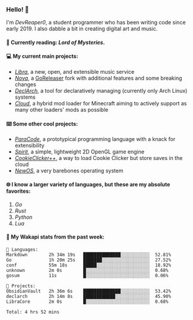 ### Hello! 👋

I'm _DevReaper0_, a student programmer who has been writing code since early 2019. I also dabble a bit in creating digital art and music.

#### 📖 Currently reading: *Lord of Mysteries*.

#### 💻 My current main projects:

-   _[Libra](https://github.com/LibraMusic)_, a new, open, and extensible music service
-   _[Nova](https://github.com/LibraMusic/Nova)_, a [GoReleaser](https://github.com/goreleaser/goreleaser) fork with additional features and some breaking changes
-   _[DeclArch](https://github.com/DevReaper0/declarch)_, a tool for declaratively managing (currently only Arch Linux) systems
-   _[Cloud](https://github.com/CloudLoaderMC/CloudLoader)_, a hybrid mod loader for Minecraft aiming to actively support as many other loaders' mods as possible

#### ⌨️ Some other cool projects:

-   _[ParaCode](https://github.com/ParaCodeLang/ParaCode)_, a prototypical programming language with a knack for extensibility
-   _[Spirit](https://gitlab.com/DevReaper0/SpiritEngine)_, a simple, lightweight 2D OpenGL game engine
-   _[CookieClicker++](https://github.com/DevReaper0/CookieClickerPlusPlus)_, a way to load Cookie Clicker but store saves in the cloud
-   _[NewOS](https://github.com/DevReaper0/NewOS)_, a very barebones operating system

#### 🌐 I know a larger variety of languages, but these are my absolute favorites:

1. _Go_
2. _Rust_
3. _Python_
4. _Lua_

#### 📡 My Wakapi stats from the past week:

```text
💾 Languages:
Markdown        2h 34m 19s   ██████████████░░░░░░░░░░░  52.81%
Go              1h 20m 25s   ███████░░░░░░░░░░░░░░░░░░  27.52%
conf            55m 18s      █████░░░░░░░░░░░░░░░░░░░░  18.92%
unknown         2m 0s        █░░░░░░░░░░░░░░░░░░░░░░░░  0.68%
gosum           11s          █░░░░░░░░░░░░░░░░░░░░░░░░  0.06%

💼 Projects:
ObsidianVault   2h 36m 6s    ██████████████░░░░░░░░░░░  53.42%
declarch        2h 14m 8s    ████████████░░░░░░░░░░░░░  45.90%
LibraCore       2m 0s        █░░░░░░░░░░░░░░░░░░░░░░░░  0.68%

Total: 4 hrs 52 mins
```
